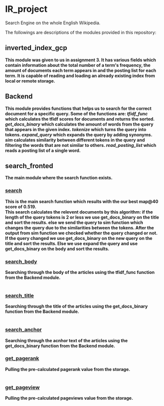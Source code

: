 # IR_project

Search Engine on the whole English Wikipedia.

The followings are descriptions of the modules provided in this repository:

## <b>inverted_index_gcp<b>
This module was given to us in assignment 3.
It has various fields which contain information about the total number of a term's frequency, the amount of documents each term appears in and the posting list for each term.
It is capable of reading and loading an already existing index from local or remote storage. 

## <b>Backend<b>
This module provides functions that helps us to search for the correct document for a specific query.
Some of the functions are:
***tfidf_func*** which calculates the tfidf scores for documents and returns the sorted.
***get_docs_binary*** which calculates the amount of words from the query that appears in the given index.
***tokenize*** which turns the query into tokens.
***expand_query*** which expands the query by adding synonyms.
***sim*** calculates similarity between different tokens in the query and filtering the words that are not similar to others.
***read_posting_list*** which reads a posting list of a single word.

## <b>search_fronted<b>
The main module where the search function exists.

### <ins><b>search<b><ins>
This is the main search function which results with the our best map@40 score of 0.519. <br />
This search calculates the relevent documents by this algorithm:
  if the length of the query tokens is 2 or less we use get_docs_binary on the title and sort the results.
  else we send the query to sim function which changes the query due to the similarities between the tokens. After the output from sim function we checked whether the query changed or not. If the query changed we use get_docs_binary on the new query on the title and sort the results. Else we use expand the query and use get_docs_binary on the body  and sort the results.

### <ins><b>search_body<b><ins> <br />
Searching through the body of the articles using the tfidf_func function from the Backend module.<br /> <br />

### <ins><b>search_title<b><ins> <br />
Searching through the title of the articles using the get_docs_binary function from the Backend module. <br /> <br />

### <ins><b>search_anchor<b><ins> <br />
Searching through the acnhor text of the articles using the get_docs_binary function from the Backend module.
  
### <ins><b>get_pagerank<b><ins> <br />
Pulling the pre-calculated pagerank value from the storage. <br /> <br />

### <ins><b>get_pageview<b><ins> <br />
Pulling the pre-calculated pageviews value from the storage. <br /> <br />

